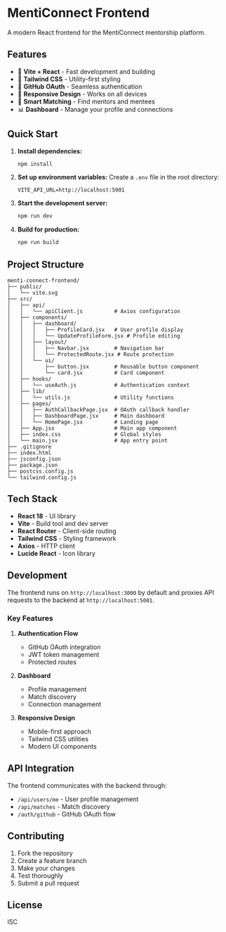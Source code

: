 # MentiConnect Frontend

A modern React frontend for the MentiConnect mentorship platform.

## Features

- 🚀 **Vite + React** - Fast development and building
- 🎨 **Tailwind CSS** - Utility-first styling
- 🔐 **GitHub OAuth** - Seamless authentication
- 📱 **Responsive Design** - Works on all devices
- 🎯 **Smart Matching** - Find mentors and mentees
- 📊 **Dashboard** - Manage your profile and connections

## Quick Start

1. **Install dependencies:**
   ```bash
   npm install
   ```

2. **Set up environment variables:**
   Create a `.env` file in the root directory:
   ```env
   VITE_API_URL=http://localhost:5001
   ```

3. **Start the development server:**
   ```bash
   npm run dev
   ```

4. **Build for production:**
   ```bash
   npm run build
   ```

## Project Structure

```
menti-connect-frontend/
├── public/
│   └── vite.svg
├── src/
│   ├── api/
│   │   └── apiClient.js          # Axios configuration
│   ├── components/
│   │   ├── dashboard/
│   │   │   ├── ProfileCard.jsx   # User profile display
│   │   │   └── UpdateProfileForm.jsx # Profile editing
│   │   ├── layout/
│   │   │   ├── Navbar.jsx        # Navigation bar
│   │   │   └── ProtectedRoute.jsx # Route protection
│   │   └── ui/
│   │       ├── button.jsx        # Reusable button component
│   │       └── card.jsx          # Card component
│   ├── hooks/
│   │   └── useAuth.js            # Authentication context
│   ├── lib/
│   │   └── utils.js              # Utility functions
│   ├── pages/
│   │   ├── AuthCallbackPage.jsx  # OAuth callback handler
│   │   ├── DashboardPage.jsx     # Main dashboard
│   │   └── HomePage.jsx          # Landing page
│   ├── App.jsx                   # Main app component
│   ├── index.css                 # Global styles
│   └── main.jsx                  # App entry point
├── .gitignore
├── index.html
├── jsconfig.json
├── package.json
├── postcss.config.js
└── tailwind.config.js
```

## Tech Stack

- **React 18** - UI library
- **Vite** - Build tool and dev server
- **React Router** - Client-side routing
- **Tailwind CSS** - Styling framework
- **Axios** - HTTP client
- **Lucide React** - Icon library

## Development

The frontend runs on `http://localhost:3000` by default and proxies API requests to the backend at `http://localhost:5001`.

### Key Features

1. **Authentication Flow**
   - GitHub OAuth integration
   - JWT token management
   - Protected routes

2. **Dashboard**
   - Profile management
   - Match discovery
   - Connection management

3. **Responsive Design**
   - Mobile-first approach
   - Tailwind CSS utilities
   - Modern UI components

## API Integration

The frontend communicates with the backend through:
- `/api/users/me` - User profile management
- `/api/matches` - Match discovery
- `/auth/github` - GitHub OAuth flow

## Contributing

1. Fork the repository
2. Create a feature branch
3. Make your changes
4. Test thoroughly
5. Submit a pull request

## License

ISC
